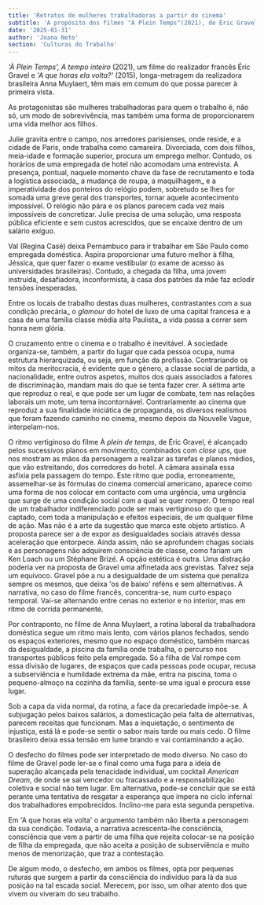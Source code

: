 ```yaml
---
title: 'Retratos de mulheres trabalhadoras a partir do cinema'
subtitle: 'A propósito dos filmes "À Plein Temps"(2021), de Éric Gravel e "A que horas ela volta?" (2015), de Anna Muylaert'
date: '2025-01-31'
author: 'Joana Neto'
section: 'Culturas do Trabalho'
---
```


*'À Plein Temps', A tempo inteiro* (2021), um filme do realizador
francês Éric Gravel e *'A que horas ela volta?'* (2015), longa-metragem
da realizadora brasileira Anna Muylaert, têm mais em comum do que possa
parecer à primeira vista.

As protagonistas são mulheres trabalhadoras para quem o trabalho é, não
só, um modo de sobrevivência, mas também uma forma de proporcionarem uma
vida melhor aos filhos.

Julie gravita entre o campo, nos arredores parisienses, onde reside, e a
cidade de Paris, onde trabalha como camareira. Divorciada, com dois
filhos, meia-idade e formação superior, procura um emprego melhor.
Contudo, os horários de uma empregada de hotel não acomodam uma
entrevista. A presença, pontual, naquele momento chave da fase de
recrutamento e toda a logística associada\_ a mudança de roupa, a
maquilhagem\_ e a imperatividade dos ponteiros do relógio podem,
sobretudo se lhes for somada uma greve geral dos transportes, tornar
aquele acontecimento impossível. O relógio não pára e os planos parecem
cada vez mais impossíveis de concretizar. Julie precisa de uma solução,
uma resposta pública eficiente e sem custos acrescidos, que se encaixe
dentro de um salário exíguo.

Val (Regina Casé) deixa Pernambuco para ir trabalhar em São Paulo como
empregada doméstica. Aspira proporcionar uma futuro melhor à filha,
Jéssica, que quer fazer o exame vestibular (o exame de acesso às
universidades brasileiras). Contudo, a chegada da filha, uma jovem
instruída, desafiadora, inconformista, à casa dos patrões da mãe faz
eclodir tensões inesperadas.

Entre os locais de trabalho destas duas mulheres, contrastantes com a
sua condição precária\_ o *glamour* do hotel de luxo de uma capital
francesa e a casa de uma família classe média alta Paulista\_ a vida
passa a correr sem honra nem glória.

O cruzamento entre o cinema e o trabalho é inevitável. A sociedade
organiza-se, também, a partir do lugar que cada pessoa ocupa, numa
estrutura hierarquizada, ou seja, em função da profissão. Contrariando
os mitos da meritocracia, é evidente que o género, a classe social de
partida, a nacionalidade, entre outros aspetos, muitos dos quais
associados a fatores de discriminação, mandam mais do que se tenta fazer
crer. A sétima arte que reproduz o real, e que pode ser um lugar de
combate, tem nas relações laborais um mote, um tema incontornável.
Contrariamente ao cinema que reproduz a sua finalidade iniciática de
propaganda, os diversos realismos que foram fazendo caminho no cinema,
mesmo depois da Nouvelle Vague, interpelam-nos.

O ritmo vertiginoso do filme À *plein de temps*, de Éric Gravel, é
alcançado pelos sucessivos planos em movimento, combinados com *close
ups*, que nos mostram as mãos da personagem a realizar as tarefas e
planos médios, que vão estreitando, dos corredores do hotel. A câmara
assinala essa asfixia pela passagem do tempo. Este ritmo que podia,
erroneamente, assemelhar-se às fórmulas do cinema comercial americano,
aparece como uma forma de nos colocar em contacto com uma urgência, uma
urgência que surge de uma condição social com a qual se quer romper. O
tempo real de um trabalhador indiferenciado pode ser mais vertiginoso do
que o captado, com toda a manipulação e efeitos especiais, de um
qualquer filme de ação. Mas não é a arte da sugestão que marca este
objeto artístico. A proposta parece ser a de expor as desigualdades
sociais através dessa aceleração que entorpece. Ainda assim, não se
aprofundem chagas sociais e as personagens não adquirem consciência de
classe, como fariam um Ken Loach ou um Stéphane Brizé. A opção estética
é outra. Uma distração poderia ver na proposta de Gravel uma alfinetada
aos grevistas. Talvez seja um equívoco. Gravel põe a nu a desigualdade
de um sistema que penaliza sempre os mesmos, que deixa 'os de baixo'
reféns e sem alternativas. A narrativa, no caso do filme francês,
concentra-se, num curto espaço temporal. Vai-se alternando entre cenas
no exterior e no interior, mas em ritmo de corrida permanente.

Por contraponto, no filme de Anna Muylaert, a rotina laboral da
trabalhadora doméstica segue um ritmo mais lento, com vários planos
fechados, sendo os espaços exteriores, mesmo que no espaço doméstico,
também marcas da desigualdade, a piscina da família onde trabalha, o
percurso nos transportes públicos feito pela empregada. Só a filha de
Val rompe com essa divisão de lugares, de espaços que cada pessoas pode
ocupar, recusa a subserviência e humildade extrema da mãe, entra na
piscina, toma o pequeno-almoço na cozinha da família, sente-se uma igual
e procura esse lugar.

Sob a capa da vida normal, da rotina, a face da precariedade impõe-se. A
subjugação pelos baixos salários, a domesticação pela falta de
alternativas, parecem receitas que funcionam. Mas a inquietação, o
sentimento de injustiça, está lá e pode-se sentir o sabor mais tarde ou
mais cedo. O filme brasileiro deixa essa tensão em lume brando e vai
contaminando a ação.

O desfecho do filmes pode ser interpretado de modo diverso. No caso do
filme de Gravel pode ler-se o final como uma fuga para a ideia de
superação alcançada pela tenacidade individual, um cocktail *American
Dream*, de onde se sai vencedor ou fracassado e a responsabilização
coletiva e social não tem lugar. Em alternativa, pode-se concluir que se
está perante uma tentativa de resgatar a esperança que impera no ciclo
infernal dos trabalhadores empobrecidos. Inclino-me para esta segunda
perspetiva.

Em 'A que horas ela volta' o argumento também não liberta a personagem
da sua condição. Todavia, a narrativa acrescenta-lhe consciência,
consciência que vem a partir de uma filha que rejeita colocar-se na
posição de filha da empregada, que não aceita a posição de subserviência
e muito menos de menorização, que traz a contestação.

De algum modo, o desfecho, em ambos os filmes, opta por pequenas ruturas
que surgem a partir da consciência do indivíduo para lá da sua posição
na tal escada social. Merecem, por isso, um olhar atento dos que vivem
ou viveram do seu trabalho.

